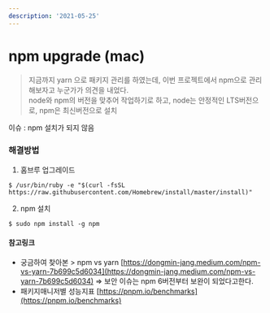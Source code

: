 ```yaml
---
description: '2021-05-25'
---
```


# npm upgrade \(mac\)

> 지금까지 yarn 으로 패키지 관리를 하였는데, 이번 프로젝트에서 npm으로 관리해보자고 누군가가 의견을 내었다.   
> node와 npm의 버전을 맞추어 작업하기로 하고, node는 안정적인 LTS버전으로, npm은 최신버전으로 설치

이슈 : npm 설치가 되지 않음 

### 해결방법 

1. 홈브루 업그레이드 

```text
$ /usr/bin/ruby -e "$(curl -fsSL https://raw.githubusercontent.com/Homebrew/install/master/install)"
```

2. npm 설치

```text
$ sudo npm install -g npm 
```

#### 참고링크 

* 궁금하여 찾아본 &gt; npm vs yarn [https://dongmin-jang.medium.com/npm-vs-yarn-7b699c5d6034](https://dongmin-jang.medium.com/npm-vs-yarn-7b699c5d6034)  =&gt; 보안 이슈는 npm 6버전부터 보완이 되었다고한다. 
* 패키지매니저별 성능지표 [https://pnpm.io/benchmarks](https://pnpm.io/benchmarks) 



